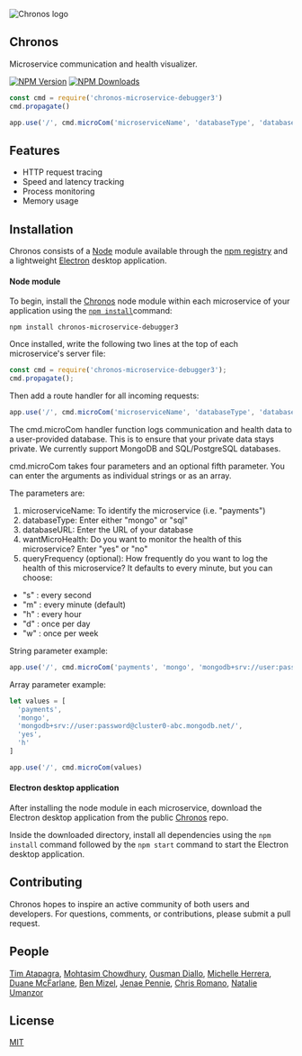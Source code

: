 ![Chronos logo](https://raw.githubusercontent.com/Chronos2-0/Chronos/master/app/assets/logo2.png)
## Chronos
Microservice communication and health visualizer.

[![NPM Version][npm-image]][npm-url]
[![NPM Downloads][downloads-image]][downloads-url]

```js
const cmd = require('chronos-microservice-debugger3')
cmd.propagate()

app.use('/', cmd.microCom('microserviceName', 'databaseType', 'databaseURL', 'wantMicroHealth', 'queryFrequency'))
```

## Features

  * HTTP request tracing
  * Speed and latency tracking
  * Process monitoring
  * Memory usage

## Installation

Chronos consists of a [Node](https://nodejs.org/en/) module available through the
[npm registry](https://www.npmjs.com/) and a lightweight [Electron](https://electronjs.org/) desktop application.

#### Node module

To begin, install the [Chronos](https://www.npmjs.com/package/chronos-microservice-debugger3) node module within each microservice of your application using the
[`npm install`](https://docs.npmjs.com/getting-started/installing-npm-packages-locally)command:

```
npm install chronos-microservice-debugger3
```

Once installed, write the following two lines at the top of each microservice's server file:
```javascript
const cmd = require('chronos-microservice-debugger3');
cmd.propagate();
```

Then add a route handler for all incoming requests:
```js
app.use('/', cmd.microCom('microserviceName', 'databaseType', 'databaseURL', 'wantMicroHealth', 'queryFrequency'))
```

The cmd.microCom handler function logs communication and health data to a user-provided database. This is to ensure that your private data stays private. We currently support MongoDB and SQL/PostgreSQL databases.

cmd.microCom takes four parameters and an optional fifth parameter. You can enter the arguments as individual strings or as an array.

The parameters are:
1. microserviceName: To identify the microservice (i.e. "payments")
2. databaseType: Enter either "mongo" or "sql"
3. databaseURL: Enter the URL of your database
4. wantMicroHealth: Do you want to monitor the health of this microservice? Enter "yes" or "no"
5. queryFrequency (optional): How frequently do you want to log the health of this microservice? It defaults to every minute, but you can choose:
  * "s" : every second
  * "m" : every minute (default)
  * "h" : every hour
  * "d" : once per day
  * "w" : once per week

String parameter example:
```javascript
app.use('/', cmd.microCom('payments', 'mongo', 'mongodb+srv://user:password@cluster0-abc.mongodb.net/','yes','h'))
```

Array parameter example:
```javascript
let values = [
  'payments',
  'mongo',
  'mongodb+srv://user:password@cluster0-abc.mongodb.net/',
  'yes',
  'h'
]

app.use('/', cmd.microCom(values)
```

#### Electron desktop application

After installing the node module in each microservice, download the Electron desktop application from the public [Chronos](https://github.com/Chronos2-0/Chronos) repo.

Inside the downloaded directory, install all dependencies using the `npm install` command followed by the `npm start` command to start the Electron desktop application.

## Contributing

Chronos hopes to inspire an active community of both users and developers. For questions, comments, or contributions, please submit a pull request.

## People

[Tim Atapagra](https://github.com/orgs/Chronos2-0/people/timpagra),
[Mohtasim Chowdhury](https://github.com/mohtasim317),
[Ousman Diallo](https://github.com/orgs/Chronos2-0/people/Dialloousman),
[Michelle Herrera](https://github.com/mesherrera),
[Duane McFarlane](https://github.com/Duane11003),
[Ben Mizel](https://github.com/orgs/Chronos2-0/people/ben-mizel),
[Jenae Pennie](https://github.com/orgs/Chronos2-0/people/jenaepen),
[Chris Romano](https://github.com/orgs/Chronos2-0/people/robicano22),
[Natalie Umanzor](https://github.com/nmczormick)

## License

  [MIT](LICENSE)

[npm-image]: https://img.shields.io/npm/v/chronos-microservice-debugger3.svg
[npm-url]: https://www.npmjs.com/package/chronos-microservice-debugger3
[downloads-image]: https://img.shields.io/npm/dm/chronos-microservice-debugger3.svg
[downloads-url]: https://npmjs.org/package/chronos-microservice-debugger3
